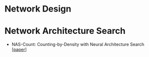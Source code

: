 # Network Design


# Network Architecture Search

- <a name=""></a>NAS-Count: Counting-by-Density with Neural Architecture Search [[paper](https://arxiv.org/abs/2003.00217)]